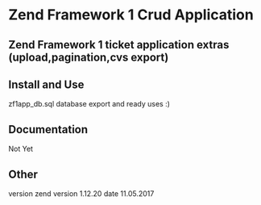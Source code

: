 # Zend Framework 1 Crud Application
## Zend Framework 1 ticket application extras (upload,pagination,cvs export)
## Install and Use 
zf1app_db.sql database export and ready uses :) 

## Documentation 
Not Yet 
<br>

## Other 
version zend version 1.12.20
date 11.05.2017
